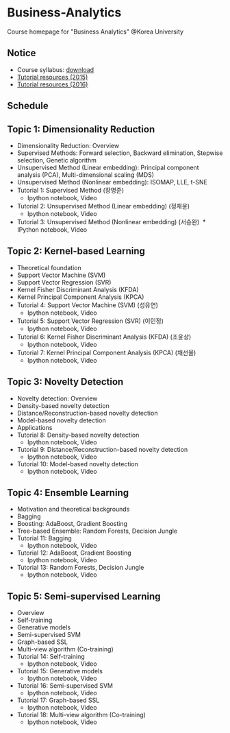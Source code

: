 # Business-Analytics
Course homepage for "Business Analytics" @Korea University

## Notice
* Course syllabus: [download](https://www.dropbox.com/s/69lnkaoc19nemft/2017_2_Business%20Analytics.pdf?dl=0)
* [Tutorial resources (2015)](https://drive.google.com/open?id=0B0tdfxikEBvtS2hpY3NtMFBfanM)
* [Tutorial resources (2016)](https://drive.google.com/open?id=0B0tdfxikEBvtVnpOdXNKQUd2S2M)

## Schedule
## Topic 1: Dimensionality Reduction
* Dimensionality Reduction: Overview
* Supervised Methods: Forward selection, Backward elimination, Stepwise selection, Genetic algorithm
* Unsupervised Method (Linear embedding): Principal component analysis (PCA), Multi-dimensional scaling (MDS)
* Unsupervised Method (Nonlinear embedding): ISOMAP, LLE, t-SNE
* Tutorial 1: Supervised Method (장명준)
  * Ipython notebook, Video
* Tutorial 2: Unsupervised Method (Linear embedding) (정재윤)
  * Ipython notebook, Video
* Tutorial 3: Unsupervised Method (Nonlinear embedding) (서승완)
  * IPython notebook, Video
  
## Topic 2: Kernel-based Learning
* Theoretical foundation
* Support Vector Machine (SVM)
* Support Vector Regression (SVR)
* Kernel Fisher Discriminant Analysis (KFDA)
* Kernel Principal Component Analysis (KPCA)
* Tutorial 4: Support Vector Machine (SVM) (성유연)
  * Ipython notebook, Video
* Tutorial 5: Support Vector Regression (SVR) (이민정)
  * Ipython notebook, Video
* Tutorial 6: Kernel Fisher Discriminant Analysis (KFDA) (조윤상)
  * Ipython notebook, Video
* Tutorial 7: Kernel Principal Component Analysis (KPCA) (채선율)
  * Ipython notebook, Video
  
## Topic 3: Novelty Detection
* Novelty detection: Overview
* Density-based novelty detection
* Distance/Reconstruction-based novelty detection
* Model-based novelty detection
* Applications
* Tutorial 8: Density-based novelty detection
  * Ipython notebook, Video
* Tutorial 9: Distance/Reconstruction-based novelty detection
  * Ipython notebook, Video
* Tutorial 10: Model-based novelty detection
  * Ipython notebook, Video
  
## Topic 4: Ensemble Learning
* Motivation and theoretical backgrounds
* Bagging
* Boosting: AdaBoost, Gradient Boosting
* Tree-based Ensemble: Random Forests, Decision Jungle
* Tutorial 11: Bagging
  * Ipython notebook, Video
* Tutorial 12: AdaBoost, Gradient Boosting
  * Ipython notebook, Video
* Tutorial 13: Random Forests, Decision Jungle
  * Ipython notebook, Video

## Topic 5: Semi-supervised Learning
* Overview
* Self-training
* Generative models
* Semi-supervised SVM
* Graph-based SSL
* Multi-view algorithm (Co-training)
* Tutorial 14: Self-training
  * Ipython notebook, Video
* Tutorial 15: Generative models
  * Ipython notebook, Video
* Tutorial 16: Semi-supervised SVM
  * Ipython notebook, Video
* Tutorial 17: Graph-based SSL
  * Ipython notebook, Video
* Tutorial 18: Multi-view algorithm (Co-training)
  * Ipython notebook, Video
